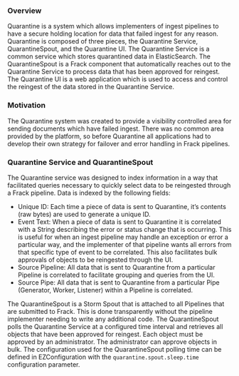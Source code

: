 ### Overview

Quarantine is a system which allows implementers of ingest pipelines to have a secure holding location for data that failed ingest for any reason. 
Quarantine is composed of three pieces, the Quarantine Service, QuarantineSpout,  and the Quarantine UI. 
The Quarantine Service is a common service which stores quarantined data in ElasticSearch. 
The QuarantineSpout is a Frack component that automatically reaches out to the Quarantine Service to process data 
that has been approved for reingest. 
The Quarantine UI is a web application which is used to access and control the reingest of the data
stored in the Quarantine Service.

### Motivation

The Quarantine system was created to provide a visibility controlled area for sending documents which have failed ingest. 
There was no common area provided by the platform, so before Quarantine all applications had to develop their own strategy 
for failover and error handling in Frack pipelines.

### Quarantine Service and QuarantineSpout

The Quarantine service was designed to index information in a way that facilitated queries necessary to quickly select data to be 
reingested through a Frack pipeline. Data is indexed by the following fields:
* Unique ID: Each time a piece of data is sent to Quarantine, it’s contents (raw bytes) are used to generate a unique ID.
* Event Text: When a piece of data is sent to Quarantine it is correlated with a String describing the error or status change that is occurring. 
This is useful for when an ingest pipeline may handle an exception or error a particular way, and the implementer of that pipeline wants all
errors from that specific type of event to be correlated. This also facilitates bulk approvals of objects to be reingested through the UI.
* Source Pipeline: All data that is sent to Quarantine from a particular Pipeline is correlated to facilitate grouping and queries from the UI.
* Source Pipe: All data that is sent to Quarantine from a particular Pipe (Generator, Worker, Listener) within a Pipeline is correlated.

The QuarantineSpout is a Storm Spout that is attached to all Pipelines that are submitted to Frack. 
This is done transparently without the pipeline implementer needing to write any additional code. 
The QuarantineSpout polls the Quarantine Service at a configured time interval and retrieves all objects that have been approved for reingest.
Each object must be approved by an administrator. The administrator can approve objects in bulk. 
The configuration used for the QuarantineSpout polling time can be defined in EZConfiguration with the `quarantine.spout.sleep.time` 
configuration parameter.